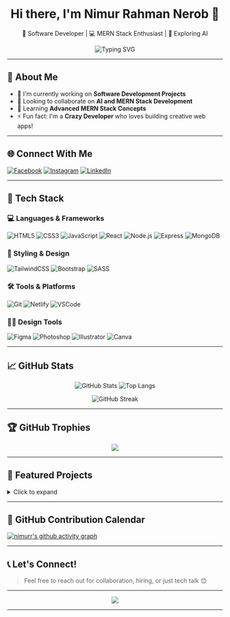 <h1 align="center">Hi there, I'm Nimur Rahman Nerob 👋</h1>

<p align="center">
  🔭 Software Developer | 💻 MERN Stack Enthusiast | 🤖 Exploring AI
</p>

<p align="center">
  <img src="https://readme-typing-svg.herokuapp.com?font=Fira+Code&weight=500&size=30&pause=1000&color=3fc3fc&center=true&vCenter=true&width=435&lines=Full+Stack+MERN+Developer;Front-End+React+Specialist;Lifelong+Learner+%F0%9F%92%BB;Open+to+Collaboration+%F0%9F%91%8D" alt="Typing SVG" />
</p>

---

## 🚀 About Me

- 💼 I'm currently working on **Software Development Projects**
- 👯 Looking to collaborate on **AI and MERN Stack Development**
- 🌱 Learning **Advanced MERN Stack Concepts**
- ⚡ Fun fact: I'm a **Crazy Developer** who loves building creative web apps!

---

## 🌐 Connect With Me

[![Facebook](https://img.shields.io/badge/Facebook-%231877F2.svg?logo=Facebook&logoColor=white)](https://www.facebook.com/NimurRahmanNerob)
[![Instagram](https://img.shields.io/badge/Instagram-%23E4405F.svg?logo=Instagram&logoColor=white)](https://instagram.com/nimurrhmann)
[![LinkedIn](https://img.shields.io/badge/LinkedIn-%230077B5.svg?logo=linkedin&logoColor=white)](https://www.linkedin.com/in/nimur/)

---

## 🧰 Tech Stack

<div align="">

### 💻 Languages & Frameworks  
![HTML5](https://img.shields.io/badge/HTML5-E34F26?style=for-the-badge&logo=html5&logoColor=white)
![CSS3](https://img.shields.io/badge/CSS3-1572B6?style=for-the-badge&logo=css3&logoColor=white)
![JavaScript](https://img.shields.io/badge/JavaScript-F7DF1E?style=for-the-badge&logo=javascript&logoColor=black)
![React](https://img.shields.io/badge/React-20232A?style=for-the-badge&logo=react&logoColor=61DAFB)
![Node.js](https://img.shields.io/badge/Node.js-339933?style=for-the-badge&logo=node.js&logoColor=white)
![Express](https://img.shields.io/badge/Express.js-000000?style=for-the-badge&logo=express&logoColor=white)
![MongoDB](https://img.shields.io/badge/MongoDB-4EA94B?style=for-the-badge&logo=mongodb&logoColor=white)

### 🎨 Styling & Design  
![TailwindCSS](https://img.shields.io/badge/TailwindCSS-38B2AC?style=for-the-badge&logo=tailwind-css&logoColor=white)
![Bootstrap](https://img.shields.io/badge/Bootstrap-563D7C?style=for-the-badge&logo=bootstrap&logoColor=white)
![SASS](https://img.shields.io/badge/SASS-CC6699?style=for-the-badge&logo=sass&logoColor=white)

### 🛠 Tools & Platforms  
![Git](https://img.shields.io/badge/Git-F05032?style=for-the-badge&logo=git&logoColor=white)
![Netlify](https://img.shields.io/badge/Netlify-00C7B7?style=for-the-badge&logo=netlify&logoColor=white)
![VSCode](https://img.shields.io/badge/VS%20Code-007ACC?style=for-the-badge&logo=visual-studio-code&logoColor=white)

### 🧑‍🎨 Design Tools  
![Figma](https://img.shields.io/badge/Figma-F24E1E?style=for-the-badge&logo=figma&logoColor=white)
![Photoshop](https://img.shields.io/badge/Photoshop-31A8FF?style=for-the-badge&logo=adobephotoshop&logoColor=white)
![Illustrator](https://img.shields.io/badge/Illustrator-FF9A00?style=for-the-badge&logo=adobeillustrator&logoColor=white)
![Canva](https://img.shields.io/badge/Canva-00C4CC?style=for-the-badge&logo=canva&logoColor=white)

</div>

---

## 📈 GitHub Stats

<div align="center">

![GitHub Stats](https://github-readme-stats.vercel.app/api?username=nimurr&theme=tokyonight&show_icons=true&hide_border=false&count_private=true)
![Top Langs](https://github-readme-stats.vercel.app/api/top-langs/?username=nimurr&layout=compact&theme=tokyonight&hide_border=false)

![GitHub Streak](https://github-readme-streak-stats.herokuapp.com?user=nimurr&theme=tokyonight&hide_border=false)

</div>

---

## 🏆 GitHub Trophies

<p align="center">
  <img src="https://github-profile-trophy.vercel.app/?username=nimurr&theme=radical&no-frame=true&no-bg=true&margin-w=6" />
</p>

---

## 📌 Featured Projects

<details>
  <summary>Click to expand</summary>

| Project | Tech | Link |
|--------|------|------|
| **🏠 Hollow Digital Resume Builder** | MERN Stack | [View Project](https://github.com/nimurr/resume-builder) |
| **🛒 Bongobuy E-commerce** | React + Node.js + MongoDB | [View Project](https://github.com/nimurr/bongobuy) |
| **🧾 Career Guidance Website** | React, Tailwind | [View Project](https://github.com/nimurr/career-guide) |

</details>

---

## 📅 GitHub Contribution Calendar

[![nimurr's github activity graph](https://github-readme-activity-graph.vercel.app/graph?username=nimurr&theme=react-dark)](https://github.com/ashutosh00710/github-readme-activity-graph)

---

## 📞 Let's Connect!

> Feel free to reach out for collaboration, hiring, or just tech talk 😊

---

<p align="center">
  <img src="https://visitcount.itsvg.in/api?id=nimurr&label=Profile%20Views&color=6&icon=5&pretty=true" />
</p>

---

<!-- Made with ❤️ by Nimur Rahman Nerob -->
